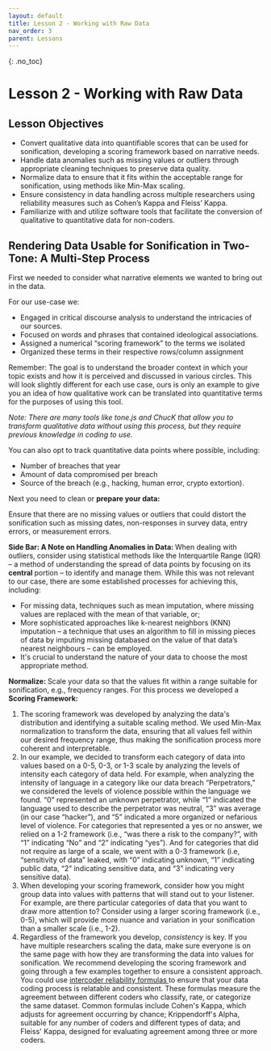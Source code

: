 ```yaml
---
layout: default
title: Lesson 2 - Working with Raw Data
nav_order: 3
parent: Lessons
---
```


{: .no_toc}  
# Lesson 2 - Working with Raw Data

## Lesson Objectives
- Convert qualitative data into quantifiable scores that can be used for sonification, developing a scoring framework based on narrative needs. 
- Handle data anomalies such as missing values or outliers through appropriate cleaning techniques to preserve data quality. 
- Normalize data to ensure that it fits within the acceptable range for sonification, using methods like Min-Max scaling. 
- Ensure consistency in data handling across multiple researchers using reliability measures such as Cohen’s Kappa and Fleiss’ Kappa. 
- Familiarize with and utilize software tools that facilitate the conversion of qualitative to quantitative data for non-coders. 


## Rendering Data Usable for Sonification in Two-Tone: A Multi-Step Process  

First we needed to consider what narrative elements we wanted to bring out in the data. 

For our use-case we: 

- Engaged in critical discourse analysis to understand the intricacies of our sources. 
- Focused on words and phrases that contained ideological associations. 
- Assigned a numerical “scoring framework” to the terms we isolated  
- Organized these terms in their respective rows/column assignment  

Remember: The goal is to understand the broader context in which your topic exists and how it is perceived and discussed in various circles. This will look slightly different for each use case, ours is only an example to give you an idea of how qualitative work can be translated into quantitative terms for the purposes of using this tool.  

<em> Note: There are many tools like tone.js and ChucK that allow you to transform qualitative data without using this process, but they require previous knowledge in coding to use. </em> 

You can also opt to track quantitative data points where possible, including:  
- Number of breaches that year 
- Amount of data compromised per breach 
- Source of the breach (e.g., hacking, human error, crypto extortion). 

Next you need to clean or <b> prepare your data: </b> 

Ensure that there are no missing values or outliers that could distort the sonification such as missing dates, non-responses in survey data, entry errors, or measurement errors. 

<b> Side Bar: A Note on Handling Anomalies in Data: </b> When dealing with outliers, consider using statistical methods like the Interquartile Range (IQR) – a method of understanding the spread of data points by focusing on its <b> central </b> portion – to identify and manage them. While this was not relevant to our case, there are some established processes for achieving this, including: 
- For missing data, techniques such as mean imputation, where missing values are replaced with the mean of that variable, or;  
- More sophisticated approaches like k-nearest neighbors (KNN) imputation – a technique that uses an algorithm to fill in missing pieces of data by imputing missing databased on the value of that data’s nearest neighbours – can be employed.  
- It's crucial to understand the nature of your data to choose the most appropriate method. 

<b> Normalize: </b> Scale your data so that the values fit within a range suitable for sonification, e.g., frequency ranges. For this process we developed a <b> Scoring Framework: </b> 

1) The scoring framework was developed by analyzing the data's distribution and identifying a suitable scaling method. We used Min-Max normalization to transform the data, ensuring that all values fell within our desired frequency range, thus making the sonification process more coherent and interpretable. 
2) In our example, we decided to transform each category of data into values based on a 0-5, 0-3, or 1-3 scale by analyzing the levels of intensity each category of data held. For example, when analyzing the intensity of language in a category like our data breach “Perpetrators,” we considered the levels of violence possible within the language we found. “0” represented an unknown perpetrator, while “1” indicated the language used to describe the perpetrator was neutral, “3” was average (in our case “hacker”), and “5” indicated a more organized or nefarious level of violence. For categories that represented a yes or no answer, we relied on a 1-2 framework (i.e., “was there a risk to the company?”, with “1” indicating “No” and “2” indicating “yes”). And for categories that did not require as large of a scale, we went with a 0-3 framework (i.e, “sensitivity of data” leaked, with “0” indicating unknown, “1” indicating public data, “2” indicating sensitive data, and “3” indicating very sensitive data).   
3) When developing your scoring framework, consider how you might group data into values with patterns that will stand out to your listener. For example, are there particular categories of data that you want to draw more attention to? Consider using a larger scoring framework (i.e., 0-5), which will provide more nuance and variation in your sonification than a smaller scale (i.e., 1-2).  
4) Regardless of the framework you develop, <em> consistency </em> is key. If you have multiple researchers scaling the data, make sure everyone is on the same page with how they are transforming the data into values for sonification. We recommend developing the scoring framework and going through a few examples together to ensure a consistent approach. You could use <a href="https://dovetail.com/research/intercoder-reliability/" target="_blank" rel="noopener noreferrer">intercoder reliability formulas
   </a> to ensure that your data coding process is relatable and consistent. These formulas measure the agreement between different coders who classify, rate, or categorize         the same dataset. Common formulas include Cohen's Kappa, which adjusts for agreement occurring by chance; Krippendorff's Alpha, suitable for any number of coders and           different types of data; and Fleiss' Kappa, designed for evaluating agreement among three or more coders. 


